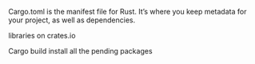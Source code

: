 Cargo.toml is the manifest file for Rust. It’s where you keep metadata for your project, as well as dependencies.

libraries on crates.io

Cargo build install all the pending packages

